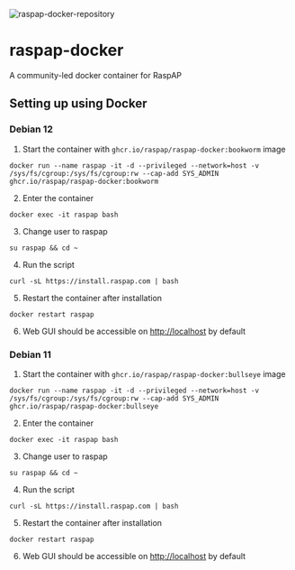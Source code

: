 ![raspap-docker-repository](https://user-images.githubusercontent.com/229399/111151581-edb7df00-858f-11eb-8e3a-3ac11c3c04b7.png)

# raspap-docker

A community-led docker container for RaspAP

## Setting up using Docker

### Debian 12

1. Start the container with `ghcr.io/raspap/raspap-docker:bookworm` image

```
docker run --name raspap -it -d --privileged --network=host -v /sys/fs/cgroup:/sys/fs/cgroup:rw --cap-add SYS_ADMIN ghcr.io/raspap/raspap-docker:bookworm
```

2. Enter the container

```
docker exec -it raspap bash
```

3. Change user to raspap

```
su raspap && cd ~
```

4. Run the script

```
curl -sL https://install.raspap.com | bash
```

5. Restart the container after installation

```
docker restart raspap
```

6. Web GUI should be accessible on [http://localhost](http://localhost) by default

### Debian 11

1. Start the container with `ghcr.io/raspap/raspap-docker:bullseye` image

```
docker run --name raspap -it -d --privileged --network=host -v /sys/fs/cgroup:/sys/fs/cgroup:rw --cap-add SYS_ADMIN ghcr.io/raspap/raspap-docker:bullseye
```

2. Enter the container

```
docker exec -it raspap bash
```

3. Change user to raspap

```
su raspap && cd ~
```

4. Run the script

```
curl -sL https://install.raspap.com | bash
```

5. Restart the container after installation

```
docker restart raspap
```

6. Web GUI should be accessible on [http://localhost](http://localhost) by default

